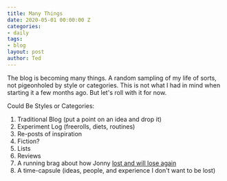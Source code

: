 ```yaml
---
title: Many Things
date: 2020-05-01 00:00:00 Z
categories:
- daily
tags:
- blog
layout: post
author: Ted
---
```


The blog is becoming many things. A random sampling of my life of sorts, not pigeonholed by style or categories. This is not what I had in mind when starting it a few months ago. But let's roll with it for now.

Could Be Styles or Categories:
1. Traditional Blog (put a point on an idea and drop it)
2. Experiment Log (freerolls, diets, routines)
3. Re-posts of inspiration
4. Fiction?
5. Lists
6. Reviews
7. A running brag about how Jonny [lost and will lose again](https://jonnyspicer.com/mendokusai/2020/02/11/i-also-won-and-i-will-also-win-again)
8. A time-capsule (ideas, people, and experience I don't want to be lost)
